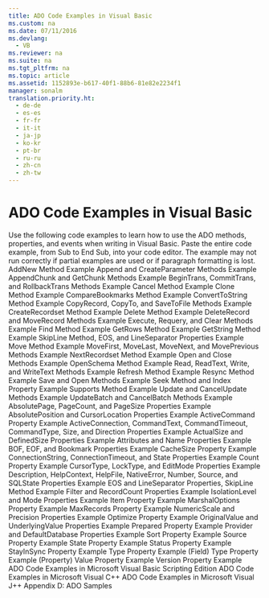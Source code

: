 ```yaml
---
title: ADO Code Examples in Visual Basic
ms.custom: na
ms.date: 07/11/2016
ms.devlang: 
  - VB
ms.reviewer: na
ms.suite: na
ms.tgt_pltfrm: na
ms.topic: article
ms.assetid: 1152893e-b617-40f1-88b6-81e82e2234f1
manager: sonalm
translation.priority.ht: 
  - de-de
  - es-es
  - fr-fr
  - it-it
  - ja-jp
  - ko-kr
  - pt-br
  - ru-ru
  - zh-cn
  - zh-tw
---
```

# ADO Code Examples in Visual Basic
<?xml version="1.0" encoding="utf-8"?>
<developerReferenceWithoutSyntaxDocument xmlns="http://ddue.schemas.microsoft.com/authoring/2003/5" xmlns:xlink="http://www.w3.org/1999/xlink" xmlns:xsi="http://www.w3.org/2001/XMLSchema-instance" xsi:schemaLocation="http://ddue.schemas.microsoft.com/authoring/2003/5 http://dduestorage.blob.core.windows.net/ddueschema/developer.xsd">
  <introduction>
    <para>Use the following code examples to learn how to use the ADO methods, properties, and events when writing in Visual Basic.</para>
    <alert class="note">
      <para>Paste the entire code example, from Sub to End Sub, into your code editor. The example may not run correctly if partial examples are used or if paragraph formatting is lost.</para>
    </alert>
  </introduction>
  <section>
    <title>Methods</title>
    <content>
      <list class="bullet">
        <listItem>
          <para>
            <legacyLink xlink:href="d439e097-65f3-471d-8799-5a1263beb3c1">AddNew Method Example</legacyLink>
          </para>
        </listItem>
        <listItem>
          <para>
            <legacyLink xlink:href="46908cbd-434f-43e7-a794-ed0be0e0c0a7">Append and CreateParameter Methods Example</legacyLink>
          </para>
        </listItem>
        <listItem>
          <para>
            <legacyLink xlink:href="c07862b5-e466-46bd-910b-59ac96709cb9">AppendChunk and GetChunk Methods Example</legacyLink>
          </para>
        </listItem>
        <listItem>
          <para>
            <legacyLink xlink:href="aa7de324-cd71-4bd0-8043-24229f4a785e">BeginTrans, CommitTrans, and RollbackTrans Methods Example</legacyLink>
          </para>
        </listItem>
        <listItem>
          <para>
            <legacyLink xlink:href="5c0530ad-68d0-4cba-b1af-9386d566c7c5">Cancel Method Example</legacyLink>
          </para>
        </listItem>
        <listItem>
          <para>
            <legacyLink xlink:href="64cb1753-e074-4a2d-8b74-7c35f3f6f64d">Clone Method Example</legacyLink>
          </para>
        </listItem>
        <listItem>
          <para>
            <legacyLink xlink:href="f156aa48-bfc2-40d1-962b-7b08855776c6">CompareBookmarks Method Example</legacyLink>
          </para>
        </listItem>
        <listItem>
          <para>
            <legacyLink xlink:href="31731e4f-3c0c-451e-8cbc-c9df28fabf6c">ConvertToString Method Example</legacyLink>
          </para>
        </listItem>
        <listItem>
          <para>
            <legacyLink xlink:href="61a51b74-93cd-439c-877f-f3055499d39f">CopyRecord, CopyTo, and SaveToFile Methods Example</legacyLink>
          </para>
        </listItem>
        <listItem>
          <para>
            <legacyLink xlink:href="2de8fd02-0f49-4d47-8bd3-397726d1c644">CreateRecordset Method Example</legacyLink>
          </para>
        </listItem>
        <listItem>
          <para>
            <legacyLink xlink:href="0c80e71b-9e3f-4d05-ab2a-9e78798dad88">Delete Method Example</legacyLink>
          </para>
        </listItem>
        <listItem>
          <para>
            <legacyLink xlink:href="c3937d1e-9872-47e5-a22e-b147637f2388">DeleteRecord and MoveRecord Methods Example</legacyLink>
          </para>
        </listItem>
        <listItem>
          <para>
            <legacyLink xlink:href="ed5e1b60-3769-4b26-a253-1d721e37941d">Execute, Requery, and Clear Methods Example</legacyLink>
          </para>
        </listItem>
        <listItem>
          <para>
            <legacyLink xlink:href="bbf27dcc-9815-4e2f-8ea8-b8c9fe6dedd6">Find Method Example</legacyLink>
          </para>
        </listItem>
        <listItem>
          <para>
            <legacyLink xlink:href="9f7c78bb-7bb8-4c4f-8e5a-4d3bfc8a208f">GetRows Method Example</legacyLink>
          </para>
        </listItem>
        <listItem>
          <para>
            <legacyLink xlink:href="14c96d71-46a8-4782-b474-80ce348e8bff">GetString Method Example</legacyLink>
          </para>
        </listItem>
        <listItem>
          <para>
            <legacyLink xlink:href="77ce3042-9ebc-44ba-a4ff-0f1b1fd4a9c4">SkipLine Method, EOS, and LineSeparator Properties Example</legacyLink>
          </para>
        </listItem>
        <listItem>
          <para>
            <legacyLink xlink:href="55eb797a-0205-40d2-a797-55b216d1d3bb">Move Method Example</legacyLink>
          </para>
        </listItem>
        <listItem>
          <para>
            <legacyLink xlink:href="31d3b083-c677-423e-8d26-a212eaeea281">MoveFirst, MoveLast, MoveNext, and MovePrevious Methods Example</legacyLink>
          </para>
        </listItem>
        <listItem>
          <para>
            <legacyLink xlink:href="b14806da-80d9-4da4-bb87-f558b36a6ac0">NextRecordset Method Example</legacyLink>
          </para>
        </listItem>
        <listItem>
          <para>
            <legacyLink xlink:href="1311d561-0e86-40f5-8cbc-ad8f13e626d1">Open and Close Methods Example</legacyLink>
          </para>
        </listItem>
        <listItem>
          <para>
            <legacyLink xlink:href="455a02f0-8143-4562-8648-8fb45ffd334c">OpenSchema Method Example</legacyLink>
          </para>
        </listItem>
        <listItem>
          <para>
            <legacyLink xlink:href="699b73f7-04f9-4d46-94b2-6cb12be6de56">Read, ReadText, Write, and WriteText Methods Example</legacyLink>
          </para>
        </listItem>
        <listItem>
          <para>
            <legacyLink xlink:href="f5375fa1-4711-4f7e-9ba4-54c427f71325">Refresh Method Example</legacyLink>
          </para>
        </listItem>
        <listItem>
          <para>
            <legacyLink xlink:href="ab95315c-fe15-458c-9e0c-937ae5596592">Resync Method Example</legacyLink>
          </para>
        </listItem>
        <listItem>
          <para>
            <legacyLink xlink:href="ddccdf58-9c57-4c9b-8b7f-0cf193f955fb">Save and Open Methods Example</legacyLink>
          </para>
        </listItem>
        <listItem>
          <para>
            <legacyLink xlink:href="337c9eda-9ddf-49ac-94d3-b33114ba6224">Seek Method and Index Property Example</legacyLink>
          </para>
        </listItem>
        <listItem>
          <para>
            <legacyLink xlink:href="135aab26-ff5c-4fd9-910f-65cdead0b47e">Supports Method Example</legacyLink>
          </para>
        </listItem>
        <listItem>
          <para>
            <legacyLink xlink:href="55bedd08-7440-4da4-b854-4ac9ef2fdedb">Update and CancelUpdate Methods Example</legacyLink>
          </para>
        </listItem>
        <listItem>
          <para>
            <legacyLink xlink:href="41625f6f-e12d-4d8d-9f60-0729ce64c31e">UpdateBatch and CancelBatch Methods Example</legacyLink>
          </para>
        </listItem>
      </list>
    </content>
  </section>
  <section>
    <title>Properties</title>
    <content>
      <list class="bullet">
        <listItem>
          <para>
            <legacyLink xlink:href="5aaada64-5115-4adc-8668-827348f32566">AbsolutePage, PageCount, and PageSize Properties Example</legacyLink>
          </para>
        </listItem>
        <listItem>
          <para>
            <legacyLink xlink:href="c4755799-c60a-4b5e-a01f-b85dd0e0a7f9">AbsolutePosition and CursorLocation Properties Example</legacyLink>
          </para>
        </listItem>
        <listItem>
          <para>
            <legacyLink xlink:href="23b06499-62df-4f46-88eb-6da392f9b456">ActiveCommand Property Example</legacyLink>
          </para>
        </listItem>
        <listItem>
          <para>
            <legacyLink xlink:href="dade4531-0bcc-4a52-8f86-b110ba2a3f9d">ActiveConnection, CommandText, CommandTimeout, CommandType, Size, and Direction Properties Example</legacyLink>
          </para>
        </listItem>
        <listItem>
          <para>
            <legacyLink xlink:href="bff2c273-b535-4b32-83b3-0336a406859c">ActualSize and DefinedSize Properties Example</legacyLink>
          </para>
        </listItem>
        <listItem>
          <para>
            <legacyLink xlink:href="258bdce3-1819-44a2-9217-105879c789ef">Attributes and Name Properties Example</legacyLink>
          </para>
        </listItem>
        <listItem>
          <para>
            <legacyLink xlink:href="b6573c6e-fee8-4267-a722-fadaec6eafe6">BOF, EOF, and Bookmark Properties Example</legacyLink>
          </para>
        </listItem>
        <listItem>
          <para>
            <legacyLink xlink:href="a237ffdb-6e5b-47c6-9901-d5cdbe8625f3">CacheSize Property Example</legacyLink>
          </para>
        </listItem>
        <listItem>
          <para>
            <legacyLink xlink:href="4de7336a-b5ea-43f1-b750-5fa302b5b756">ConnectionString, ConnectionTimeout, and State Properties Example</legacyLink>
          </para>
        </listItem>
        <listItem>
          <para>
            <legacyLink xlink:href="35033910-623b-449a-a57d-baff3ed5ab8f">Count Property Example</legacyLink>
          </para>
        </listItem>
        <listItem>
          <para>
            <legacyLink xlink:href="2cb4a304-f40a-4897-8b93-82c2d8e93500">CursorType, LockType, and EditMode Properties Example</legacyLink>
          </para>
        </listItem>
        <listItem>
          <para>
            <legacyLink xlink:href="5c728458-d85c-497c-afcf-2cfa36c3342a">Description, HelpContext, HelpFile, NativeError, Number, Source, and SQLState Properties Example</legacyLink>
          </para>
        </listItem>
        <listItem>
          <para>
            <legacyLink xlink:href="77ce3042-9ebc-44ba-a4ff-0f1b1fd4a9c4">EOS and LineSeparator Properties, SkipLine Method Example</legacyLink>
          </para>
        </listItem>
        <listItem>
          <para>
            <legacyLink xlink:href="e8bc63c7-8967-438a-9a49-512478a87a15">Filter and RecordCount Properties Example</legacyLink>
          </para>
        </listItem>
        <listItem>
          <para>
            <legacyLink xlink:href="3382fd41-0aa1-4091-97d3-624403111e07">IsolationLevel and Mode Properties Example</legacyLink>
          </para>
        </listItem>
        <listItem>
          <para>
            <legacyLink xlink:href="b4476603-691b-4081-8797-a3d0b331dce5">Item Property Example</legacyLink>
          </para>
        </listItem>
        <listItem>
          <para>
            <legacyLink xlink:href="ae576b2c-65aa-4838-872a-85e618806dc8">MarshalOptions Property Example</legacyLink>
          </para>
        </listItem>
        <listItem>
          <para>
            <legacyLink xlink:href="630a3be4-7a87-41cf-997e-8bb50d89db1e">MaxRecords Property Example</legacyLink>
          </para>
        </listItem>
        <listItem>
          <para>
            <legacyLink xlink:href="9c1e2322-c225-49d1-a120-a343f23cea73">NumericScale and Precision Properties Example</legacyLink>
          </para>
        </listItem>
        <listItem>
          <para>
            <legacyLink xlink:href="652194af-cfa4-4aa0-a6d6-fa409bbc3f98">Optimize Property Example</legacyLink>
          </para>
        </listItem>
        <listItem>
          <para>
            <legacyLink xlink:href="1750804b-d7ef-47d6-8d73-1f51fa1cbe4a">OriginalValue and UnderlyingValue Properties Example</legacyLink>
          </para>
        </listItem>
        <listItem>
          <para>
            <legacyLink xlink:href="e3a3db2d-7f73-4288-ad08-5468f251d610">Prepared Property Example</legacyLink>
          </para>
        </listItem>
        <listItem>
          <para>
            <legacyLink xlink:href="677e1dbe-bcf6-4028-a62c-e99b1c88bf7b">Provider and DefaultDatabase Properties Example</legacyLink>
          </para>
        </listItem>
        <listItem>
          <para>
            <legacyLink xlink:href="fc2fd40b-65d6-4023-90a3-90c9a88ef6cf">Sort Property Example</legacyLink>
          </para>
        </listItem>
        <listItem>
          <para>
            <legacyLink xlink:href="7c83eb01-71c7-4c5d-9778-6270471c8164">Source Property Example</legacyLink>
          </para>
        </listItem>
        <listItem>
          <para>
            <legacyLink xlink:href="9da6db50-d9bb-47e1-ae8b-be3c9b88cf9a">State Property Example</legacyLink>
          </para>
        </listItem>
        <listItem>
          <para>
            <legacyLink xlink:href="e37b4d46-380d-4615-b4bb-e1a7b0851771">Status Property Example</legacyLink>
          </para>
        </listItem>
        <listItem>
          <para>
            <legacyLink xlink:href="b682bcc3-04b3-42b0-86f4-c17e0cd29baf">StayInSync Property Example</legacyLink>
          </para>
        </listItem>
        <listItem>
          <para>
            <legacyLink xlink:href="accb72f5-a3bd-4a7e-92b6-6da0783b4b75">Type Property Example (Field)</legacyLink>
          </para>
        </listItem>
        <listItem>
          <para>
            <legacyLink xlink:href="2ee8e4c5-1d66-4a77-8892-6dad7e07e611">Type Property Example (Property)</legacyLink>
          </para>
        </listItem>
        <listItem>
          <para>
            <legacyLink xlink:href="2d4fe651-ef09-461b-8884-a70b6af4362e">Value Property Example</legacyLink>
          </para>
        </listItem>
        <listItem>
          <para>
            <legacyLink xlink:href="708efd50-2905-4168-b7e4-91b2e9b23539">Version Property Example</legacyLink>
          </para>
        </listItem>
      </list>
    </content>
  </section>
  <relatedTopics>
<link xlink:href="78bb9a95-7ac4-44b6-818b-d1787f952ed7">ADO Code Examples in Microsoft Visual Basic Scripting Edition</link>
<link xlink:href="af30b764-398f-4918-aaa7-3952226cf544">ADO Code Examples in Microsoft Visual C++</link>
<link xlink:href="d1c82f1a-cf78-4bd6-9ad4-1eb526e2c474">ADO Code Examples in Microsoft Visual J++</link>
<link xlink:href="1582e411-55ac-40f0-bd3d-9a10654e4b67">Appendix D: ADO Samples</link>
</relatedTopics>
</developerReferenceWithoutSyntaxDocument>